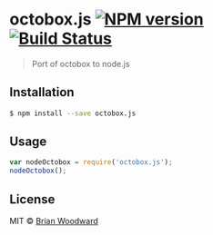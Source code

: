 # octobox.js [![NPM version](https://badge.fury.io/js/octobox.js.svg)](https://npmjs.org/package/octobox.js) [![Build Status](https://travis-ci.org/doowb/octobox.js.svg?branch=master)](https://travis-ci.org/doowb/octobox.js)

> Port of octobox to node.js

## Installation

```sh
$ npm install --save octobox.js
```

## Usage

```js
var nodeOctobox = require('octobox.js');
nodeOctobox();
```

## License

MIT © [Brian Woodward](https://github.com/doowb)

